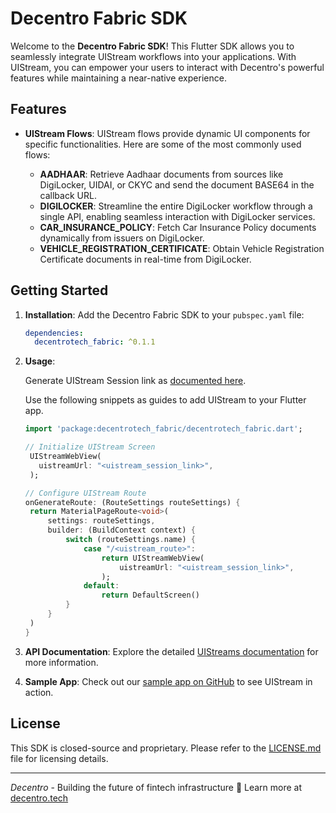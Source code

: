 # Decentro Fabric SDK

Welcome to the **Decentro Fabric SDK**! This Flutter SDK allows you to seamlessly integrate UIStream workflows into your applications. With UIStream, you can empower your users to interact with Decentro's powerful features while maintaining a near-native experience.

## Features

- **UIStream Flows**: UIStream flows provide dynamic UI components for specific functionalities. Here are some of the most commonly used flows:

  - **AADHAAR**: Retrieve Aadhaar documents from sources like DigiLocker, UIDAI, or CKYC and send the document BASE64 in the callback URL.
  - **DIGILOCKER**: Streamline the entire DigiLocker workflow through a single API, enabling seamless interaction with DigiLocker services.
  - **CAR_INSURANCE_POLICY**: Fetch Car Insurance Policy documents dynamically from issuers on DigiLocker.
  - **VEHICLE_REGISTRATION_CERTIFICATE**: Obtain Vehicle Registration Certificate documents in real-time from DigiLocker.

## Getting Started

1. **Installation**: Add the Decentro Fabric SDK to your `pubspec.yaml` file:

   ```yaml
   dependencies:
     decentrotech_fabric: ^0.1.1
   ```

2. **Usage**:

   Generate UIStream Session link as [documented here](https://docs.decentro.tech/docs/kyc-and-onboarding-workflows-uistreams).

   Use the following snippets as guides to add UIStream to your Flutter app.

   ```dart
   import 'package:decentrotech_fabric/decentrotech_fabric.dart';

   // Initialize UIStream Screen
    UIStreamWebView(
      uistreamUrl: "<uistream_session_link>",
    );

   // Configure UIStream Route
   onGenerateRoute: (RouteSettings routeSettings) {
    return MaterialPageRoute<void>(
        settings: routeSettings,
        builder: (BuildContext context) {
            switch (routeSettings.name) {
                case "/<uistream_route>":
                    return UIStreamWebView(
                        uistreamUrl: "<uistream_session_link>",
                    );
                default:
                    return DefaultScreen()
            }
        }
    )
   }
   ```

3. **API Documentation**: Explore the detailed [UIStreams documentation](https://docs.decentro.tech/docs/kyc-and-onboarding-workflows-uistreams) for more information.

4. **Sample App**: Check out our [sample app on GitHub](https://github.com/decentro-in/decentro-fabric-flutter-sdk-sample) to see UIStream in action.

## License

This SDK is closed-source and proprietary. Please refer to the [LICENSE.md](LICENSE.md) file for licensing details.

---

_Decentro_ - Building the future of fintech infrastructure 🚀
Learn more at [decentro.tech](https://decentro.tech/)
